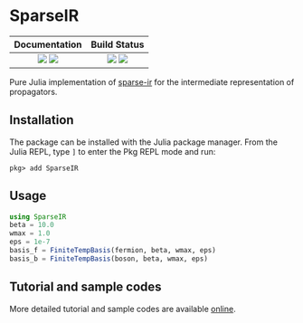 # SparseIR

| **Documentation**                                                               | **Build Status**                                                                                |
|:-------------------------------------------------------------------------------:|:-----------------------------------------------------------------------------------------------:|
| [![][docs-stable-img]][docs-stable-url] [![][docs-dev-img]][docs-dev-url] | [![][GHA-img]][GHA-url] [![][codecov-img]][codecov-url] |


Pure Julia implementation of [sparse-ir](`https://github.com/SpM-lab/sparse-ir`) for the intermediate representation of propagators.

## Installation
The package can be installed with the Julia package manager. From the Julia REPL, type `]` to enter the Pkg REPL mode and run:

```
pkg> add SparseIR
```

## Usage

```julia
using SparseIR
beta = 10.0
wmax = 1.0
eps = 1e-7
basis_f = FiniteTempBasis(fermion, beta, wmax, eps)
basis_b = FiniteTempBasis(boson, beta, wmax, eps)
```

## Tutorial and sample codes
More detailed tutorial and sample codes are available [online](https://spm-lab.github.io/sparse-ir-tutorial/).



[docs-dev-img]: https://img.shields.io/badge/docs-dev-blue.svg
[docs-dev-url]: https://spm-lab.github.io/SparseIR.jl/dev/

[docs-stable-img]: https://img.shields.io/badge/docs-stable-blue.svg
[docs-stable-url]: https://spm-lab.github.io/SparseIR.jl/stable/

[GHA-img]: https://github.com/SpM-lab/SparseIR.jl/workflows/CI/badge.svg
[GHA-url]: https://github.com/SpM-lab/SparseIR.jl/actions?query=workflows/CI

[codecov-img]: https://codecov.io/gh/SpM-lab/SparseIR.jl/branch/master/graph/badge.svg
[codecov-url]: https://codecov.io/gh/SpM-lab/SparseIR.jl

[issues-url]: https://github.com/SpM-lab/SparseIR.jl/issues
